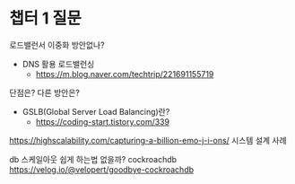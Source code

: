 # 챕터 1 질문
로드밸런서 이중화 방안없나?

- DNS 활용 로드밸런싱
	- https://m.blog.naver.com/techtrip/221691155719

단점은? 다른 방안은?
- GSLB(Global Server Load Balancing)란?
	- https://coding-start.tistory.com/339

https://highscalability.com/capturing-a-billion-emo-j-i-ons/
시스템 설계 사례

db 스케일아웃 쉽게 하는법 없을까?
cockroachdb
https://velog.io/@velopert/goodbye-cockroachdb
